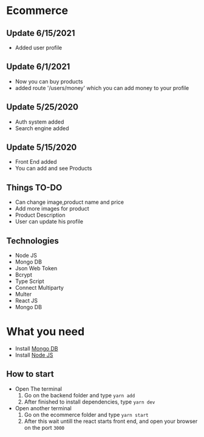 # Ecommerce

## Update 6/15/2021
* Added user profile

## Update 6/1/2021
* Now you can buy products
* added route '/users/money' which you can add money to your profile

## Update 5/25/2020
* Auth system added
* Search engine added

## Update 5/15/2020
* Front End added
* You can add and see Products

## Things TO-DO
* Can change image,product name and price
* Add more images for product
* Product Description
* User can update his profile

## Technologies
* Node JS
* Mongo DB
* Json Web Token
* Bcrypt
* Type Script
* Connect Multiparty
* Multer
* React JS
* Mongo DB

# What you need
* Install [Mongo DB](http://mongodb.com)
* Install [Node JS](https://nodejs.org)

## How to start
* Open The terminal
  1. Go on the backend folder and type  `yarn add`
  2. After finished to install dependencies, type `yarn dev`
* Open another terminal
  1. Go on the ecommerce folder and type `yarn start`
  2. After this wait untill the react starts front end, and open your browser on the port `3000`
